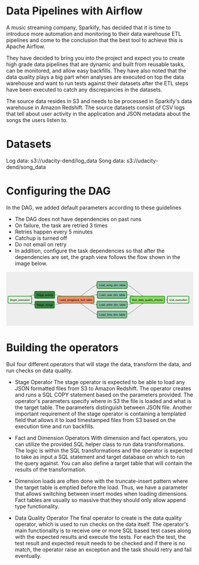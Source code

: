 # Data Pipelines with Airflow
A music streaming company, Sparkify, has decided that it is time to introduce more automation and monitoring to their 
data warehouse ETL pipelines and come to the conclusion that the best tool to achieve this is Apache Airflow.

They have decided to bring you into the project and expect you to create high grade data pipelines that are dynamic 
and built from reusable tasks, can be monitored, and allow easy backfills. They have also noted that the data quality 
plays a big part when analyses are executed on top the data warehouse and want to run tests against their datasets after
 the ETL steps have been executed to catch any discrepancies in the datasets.

The source data resides in S3 and needs to be processed in Sparkify's data warehouse in Amazon Redshift. The source 
datasets consist of CSV logs that tell about user activity in the application and JSON metadata about the songs the 
users listen to.


# Datasets
Log data: s3://udacity-dend/log_data
Song data: s3://udacity-dend/song_data


# Configuring the DAG
In the DAG, we added default parameters according to these guidelines

* The DAG does not have dependencies on past runs
* On failure, the task are retried 3 times
* Retries happen every 5 minutes
* Catchup is turned off
* Do not email on retry
* In addition, configure the task dependencies so that after the dependencies are set, the graph view follows the 
flow shown in the image below.

![Sparkify Task dependencies](./dag.png)


# Building the operators
Buil four different operators that will stage the data, transform the data, and
run checks on data quality.

* Stage Operator
The stage operator is expected to be able to load any JSON formatted files from S3 to Amazon Redshift. The operator
creates and runs a SQL COPY statement based on the parameters provided. The operator's parameters specify where 
in S3 the file is loaded and what is the target table. The parameters distinguish between JSON file. Another important 
requirement of the stage operator is containing a templated field that allows it to load timestamped files from S3
 based on the execution time and run backfills.

* Fact and Dimension Operators
With dimension and fact operators, you can utilize the provided SQL helper class to run data transformations. 
The logic is within the SQL transformations and the operator is expected to take as input a SQL statement and 
target database on which to run the query against. You can also define a target table that will contain the results of 
the transformation.

* Dimension loads are often done with the truncate-insert pattern where the target table is emptied before the load. 
Thus, we have a parameter that allows switching between insert modes when loading dimensions. Fact tables are usually 
so massive that they should only allow append type functionality.

* Data Quality Operator
The final operator to create is the data quality operator, which is used to run checks on the data itself. The operator's 
main functionality is to receive one or more SQL based test cases along with the expected results and execute the tests. 
For each the test, the test result and expected result needs to be checked and if there is no match, the operator raise 
an exception and the task should retry and fail eventually.
